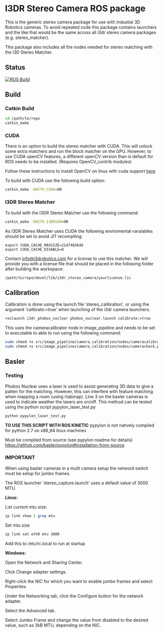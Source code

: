 # I3DR Stereo Camera ROS package

This is the generic stereo camera package for use with Industial 3D Robotics cameras. To avoid repeated code this package contains launchers and the like that would be the same across all i3dr stereo camera packages (e.g. stereo_matcher).

This package also includes all the nodes needed for stereo matching with the I3D Stereo Matcher.

## Status
[![ROS Build](https://github.com/i3drobotics/i3dr_stereo_camera-ros/actions/workflows/ros-build.yml/badge.svg)](https://github.com/i3drobotics/i3dr_stereo_camera-ros/actions/workflows/ros-build.yml)

## Build

### Catkin Build

``` bash
cd /path/to/repo
catkin_make
```

### CUDA
There is an option to build the stereo matcher with CUDA. This will unlock some extra matchers and run the block matcher on the GPU.
However, to use CUDA openCV features, a different openCV version than is default for ROS needs to be installed. (Requires OpenCV_contrib modules)

Follow these instructions to install OpenCV on linux with cuda support [here](https://www.pyimagesearch.com/2016/07/11/compiling-opencv-with-cuda-support/)

To build with CUDA use the following build option:
```bash
catkin_make -DWITH_CUDA=ON
```

### I3DR Stereo Matcher

To build with the I3DR Stereo Matcher use the following command:

``` bash
catkin_make -DWITH_I3DRSGM=ON
```
As I3DR Stereo Matcher uses CUDA the following enviromental varaiables should be set to avoid JIT recompiling:
```
export CUDA_CACHE_MAXSIZE=2147483648
export CUDA_CACHE_DISABLE=0
```
Contact info@i3drobotics.com for a license to use this matcher. 
We will provide you with a license file that should be placed in the following folder after building the workspace:
```
/path/to/repo/devel/lib/i3dr_stereo_camera/yourlicense.lic
```

## Calibration

Calibration is done using the launch file 'stereo_calibration', or using the argument 'calibrate:=true' when launching of the i3dr camera launchers.

```bash
roslaunch i3dr_phobos_nuclear phobos_nuclear.launch calibrate:=true
```

This uses the cameracalibrator node in image_pipeline and needs to be set to executable to able to run using the following command:

```bash
sudo chmod +x src/image_pipeline/camera_calibration/nodes/cameracalibrator.py
sudo chmod +x src/image_pipeline/camera_calibration/nodes/cameracheck.py
```

## Basler

### Testing

Phobos Nuclear uses a laser is used to assist generating 3D data to give a patten for the matching. However, this can interfere with feature matching when mapping a room (using rtabmap). Line 3 on the basler cameras is used to indicate weather the lasers are on/off. This method can be tested using the python script pypylon_laser_test.py

```bash
python pypylon_laser_test.py
```

**TO USE THIS SCRIPT WITH ROS KINETIC** pypylon is not natively compiled for python 2.7 on x86_64 linux machines

Must be compiled from source (see pypylon readme for details)
https://github.com/basler/pypylon#installation-from-source

### IMPORTANT

When using basler cameras in a multi camera setup the netword switch must be setup for jumbo frames.

The ROS launcher 'stereo_capture.launch' uses a default value of 3000 MTU.

**Linux:**

List current mtu size:

```bash
ip link show | grep mtu
```

Set mtu size

```bash
ip link set eth0 mtu 3000
```

Add this to /etc/rc.local to run at startup

**Windows:**

Open the Network and Sharing Center.

Click Change adapter settings.

Right-click the NIC for which you want to enable jumbo frames and select Properties.

Under the Networking tab, click the Configure button for the network adapter.

Select the Advanced tab.

Select Jumbo Frame and change the value from disabled to the desired value, such as 3kB MTU, depending on the NIC.
